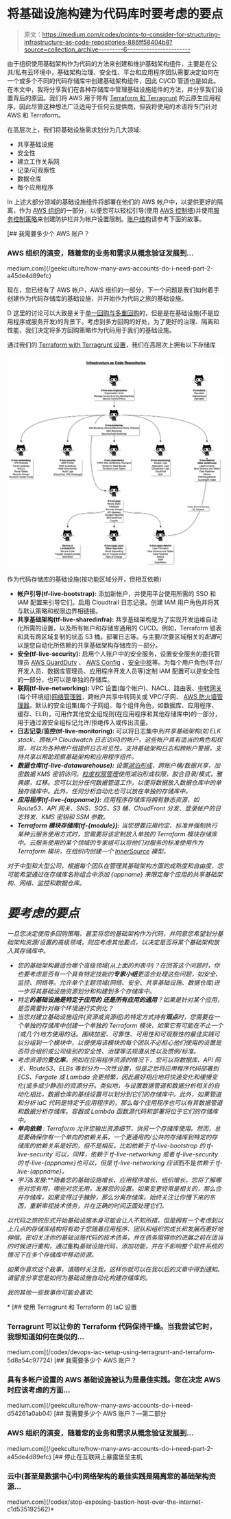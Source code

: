 # 将基础设施构建为代码库时要考虑的要点

> 原文：<https://medium.com/codex/points-to-consider-for-structuring-infrastructure-as-code-repositories-886ff58404b8?source=collection_archive---------6----------------------->

由于组织使用基础架构作为代码的方法来创建和维护基础架构组件，主要是在公共/私有云环境中，基础架构治理、安全性、平台和应用程序团队需要决定如何在一个或多个不同的代码存储库中创建基础架构组件，因此 CI/CD 管道也是如此。在本文中，我将分享我们在各种存储库中管理基础设施组件的方法，并分享我们设置背后的原因。我们将 AWS 用于带有 [Terraform 和 Terragrunt](/codex/devops-iac-setup-using-terragrunt-and-terraform-5d8a54c97724) 的云原生应用程序，因此尽管这种想法广泛适用于任何云提供商，但我将使用的术语将专门针对 AWS 和 Terraform。

在高层次上，我们将基础设施需求划分为几大领域:

*   共享基础设施
*   安全性
*   建立工作关系网
*   记录/可观察性
*   数据仓库
*   每个应用程序

In 上述大部分领域的基础设施组件将部署在他们的 AWS 帐户中，以提供更好的隔离，作为 [AWS 组织](https://aws.amazon.com/organizations/)的一部分，以便您可以轻松引导(使用 [AWS 控制塔](https://aws.amazon.com/controltower/))并使用[服务控制策略](https://docs.aws.amazon.com/organizations/latest/userguide/orgs_manage_policies_scps.html)来创建防护栏并为帐户设置限制。[账户结构](/geekculture/how-many-aws-accounts-do-i-need-part-2-a45de4d89efc)请参考下面的故事。

[](/geekculture/how-many-aws-accounts-do-i-need-part-2-a45de4d89efc) [## 我需要多少个 AWS 账户？

### AWS 组织的演变，随着您的业务和需求从概念验证发展到…

medium.com](/geekculture/how-many-aws-accounts-do-i-need-part-2-a45de4d89efc) 

现在，您已经有了 AWS 帐户，AWS 组织的一部分，下一个问题是我们如何着手创建作为代码存储库的基础设施，并开始作为代码之旅的基础设施。

D 这里的讨论可以大致是关于[单一回购与多重回购](https://geekflare.com/code-repository-strategies/)的，但是是在基础设施(不是应用程序或服务开发)的背景下。考虑到多方回购的好处，为了更好的治理、隔离和性能，我们决定将多方回购策略作为代码用于我们的基础设施。

通过我们的 [Terraform with Terragrunt 设置](/codex/devops-iac-setup-using-terragrunt-and-terraform-5d8a54c97724)，我们在高层次上拥有以下存储库

![](img/71a15fb5739cc29e062d0f2c1e092a93.png)

作为代码存储库的基础设施(按功能区域分开，但相互依赖)

*   **帐户引导(tf-live-bootstrap):** 添加新帐户，并使用平台使用所需的 SSO 和 IAM 配置来引导它们。启用 Cloudtrail 日志记录。创建 IAM 用户角色并将其与默认策略和权限边界相链接。
*   **共享基础架构(tf-live-sharedinfra):** 共享基础架构是为了实现开发运维自动化所需的设置，以及所有帐户和存储库通用的 CI/CD。例如，Terraform 锁表和具有跨区域复制的状态 S3 桶。部署日志等。与主要/次要区域相关的*配置*可以是您自动化所依赖的共享基础架构存储库的一部分。
*   **安全(tf-live-security):** 启用个人账户中的安全服务，设置安全服务的委托管理员 [AWS GuardDuty](https://aws.amazon.com/guardduty/) 、 [AWS Config](https://aws.amazon.com/config/) 、[安全中枢](https://aws.amazon.com/security-hub/)等。为每个用户角色(平台/开发人员、数据库管理员、应用程序开发人员等)定制 IAM 配置可以是安全性的一部分，也可以是单独的存储库。
*   **联网(tf-live-networking):** VPC 设置(每个帐户)、NACL、路由表、[中转网关](https://aws.amazon.com/transit-gateway/)(每个环境组)[网络管理器](https://aws.amazon.com/transit-gateway/network-manager/)，跨帐户共享中转网关或 VPC/子网、 [AWS 防火墙管理器](https://aws.amazon.com/firewall-manager/)。默认的安全组集(每个子网组、每个组件角色，如数据库、应用程序、缓存、ELB)，可用作其他安全组规则(在应用程序和其他存储库中)的一部分，用于通过源安全组标记允许/拒绝传入或传出流量。
*   **日志记录/监控(tf-live-monitoring):** 可以将日志集中*到共享基础架构(如 ELK stack、跨帐户 Cloudwatch 日志访问)的帐户，这些帐户具有适当的角色和权限，可以为各种用户组提供日志可见性。支持基础架构日志和跨帐户警报，支持共享以帮助观察基础架构和应用程序组件。*
*   ***数据仓库(tf-live-datawarehouse):** 设置[湖泊形成](https://aws.amazon.com/lake-formation/)，跨账户桶/数据共享，加密数据 KMS 密钥访问。[粒度权限管理](https://docs.aws.amazon.com/lake-formation/latest/dg/managing-permissions.html)使用湖泊形成权限，胶合目录/模式，雅典娜，红移。您可以划分任何数据管道工作，以便将数据放入数据仓库中的单独存储库中。此外，任何分析自动化也可以放在单独的存储库中。*
*   ***应用程序(tf-live-{appname}):** 应用程序存储库将拥有静态资源，如 Route53、API 网关、SNS、SQS、S3 桶、CloudFront 分发、登录帐户的日志转发、KMS 密钥和 SSM 参数。*
*   ***Terraform 模块存储库(tf-{module}):** 当您想要应用约定、标准并强制执行某种云服务使用方式时，您需要将该定制放入单独的 Terraform 模块存储库中。云服务使用的某个领域的专家组可以将他们对服务的标准使用作为 Terraform 模块，在组织内创建一个 [InnerSource](https://about.gitlab.com/topics/version-control/what-is-innersource/) 模型。*

*对于中型和大型公司，根据每个团队在管理其基础架构方面的成熟度和自由度，您可能希望通过在存储库名称组合中添加 *{appname}* 来限定每个应用的共享基础架构、网络、监控和数据仓库。*

# *要考虑的要点*

*一旦您决定使用多回购策略，甚至将您的基础架构作为代码，并同意您希望划分基础架构资源/设置的高级领域，则应考虑其他要点，以决定是否将某个基础架构放入其存储库中。*

*   *您的基础架构最适合哪个高级领域(从上面的列表中)？在回答这个问题时，你也要考虑是否有一个具有特定技能的**专家小组**更适合处理这些问题，如安全、监控、网络等。允许单个主题领域(网络、安全、共享基础设施、数据仓库)进一步将其基础设施资源划分和构建到多个存储库中。*
*   *特定**的基础设施是特定于应用的** **还是所有应用的通用**？如果是针对某个应用，是否需要针对每个环境进行实例化？*
*   *当您对建立基础设施组件(资源或资源组)的特定方式持有**观点**时，您需要在一个单独的存储库中创建一个单独的 Terraform 模块，如果它有可能在不止一个(或几个)地方使用的话。围绕加密、可靠性、可用性和可观察性的最佳实践可以分组到一个模块中，以便使用该模块的每个团队不必担心他们使用的设置是否符合组织或公司级别的安全性、治理等法规遵从性以及惯例/标准。*
*   *考虑资源的**变化率**，例如在应用程序资源的情况下，您可以将数据库、API 网关、Route53、ELBs 等划分为一次性设置，但是之后将应用程序代码部署到 ECS、Fargate 或 Lambda 会更频繁，因此最好相应地将快速变化和缓慢变化(或多或少静态)的资源分开。类似地，与设置数据管道和数据分析相关的自动化相比，数据仓库的基线设置可以划分到它们的存储库中。此外，如果管道和分析 IaC 代码是特定于应用程序的，那么每个应用程序也可以有其数据管道和数据分析存储库。容器或 Lambda 函数源代码和部署将位于它们的存储库中。*
*   ***单向依赖** : Terraform 允许您输出资源细节，供另一个存储库使用。然而，总是要确保你有一个单向的依赖关系，一个更通用的/公共的存储库到特定的存储库的依赖关系是好的，但不是相反。比如依赖于 tf-live-bootstrap 的 tf-live-security 可以，同样，依赖于 tf-live-networking 或者 tf-live-security 的 tf-live-{appname}也可以，但是 tf-live-networking 应该*而不是*依赖于 tf-live-{appname}。*
*   ***学习&发展:**随着您的基础设施增长、应用程序增长、组织增长，您将了解哪些对您有用，哪些对您无用，发展您的设置。如果变更经常是相关的，那么合并存储库，如果变得过于臃肿，那么分离存储库。始终关注让你慢下来的东西，重新审视技术债务，并在*正确的时间*正面处理它们。*

*以代码之旅的形式开始基础设施本身可能会让人不知所措，但是拥有一个考虑到以上几点的存储库结构将有助于您随着应用程序、团队和组织的成长和发展而更好地伸缩。密切关注你的基础设施代码的技术债务，并在债务阻碍你的进展之前在适当的时候进行重构，通过*重构*基础设施代码，添加功能，并在不影响整个软件系统的情况下在多个存储库中移动资源。*

*如果你喜欢这个故事，请随时关注我，这样你就可以在我以后的文章中得到通知。请留言分享您是如何为基础设施自动化构建存储库的。*

*我的其他一些故事你可能会喜欢:*

*[](/codex/devops-iac-setup-using-terragrunt-and-terraform-5d8a54c97724) [## 使用 Terragrunt 和 Terraform 的 IaC 设置

### Terragrunt 可以让你的 Terraform 代码保持干燥。当我尝试它时，我想知道如何在类似的…

medium.com](/codex/devops-iac-setup-using-terragrunt-and-terraform-5d8a54c97724) [](/geekculture/how-many-aws-accounts-do-i-need-d54261a0ab04) [## 我需要多少个 AWS 账户？

### 具有多帐户设置的 AWS 基础设施被认为是最佳实践。您在决定 AWS 时应该考虑的方面…

medium.com](/geekculture/how-many-aws-accounts-do-i-need-d54261a0ab04) [](/geekculture/how-many-aws-accounts-do-i-need-part-2-a45de4d89efc) [## 我需要多少个 AWS 账户？—第二部分

### AWS 组织的演变，随着您的业务和需求从概念验证发展到…

medium.com](/geekculture/how-many-aws-accounts-do-i-need-part-2-a45de4d89efc) [](/codex/stop-exposing-bastion-host-over-the-internet-c1d535192562) [## 停止在互联网上暴露堡垒主机

### 云中(甚至是数据中心中)网络架构的最佳实践是隔离您的基础架构资源…

medium.com](/codex/stop-exposing-bastion-host-over-the-internet-c1d535192562)*
